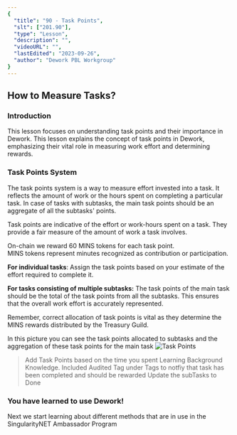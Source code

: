 ```yaml
---
{
  "title": "90 - Task Points",
  "slt": ["201.90"],
  "type": "Lesson",
  "description": "",
  "videoURL": "",
  "lastEdited": "2023-09-26",
  "author": "Dework PBL Workgroup"
}
---
```


## How to Measure Tasks?
### Introduction

This lesson focuses on understanding task points and their importance in Dework.
This lesson explains the concept of task points in Dework, emphasizing their vital role in measuring work effort and determining rewards.

### Task Points System

The task points system is a way to measure effort invested into a task. It reflects the amount of work or the hours spent on completing a particular task.
In case of tasks with subtasks, the main task points should be an aggregate of all the subtasks' points.

Task points are indicative of the effort or work-hours spent on a task. They provide a fair measure of the amount of work a task involves.

On-chain we reward 60 MINS tokens for each task point.  
MINS tokens represent minutes recognized as contribution or participation.  


**For individual tasks**:
Assign the task points based on your estimate of the effort required to complete it.

**For tasks consisting of multiple subtasks:**
The task points of the main task should be the total of the task points from all the subtasks. This ensures that the overall work effort is accurately represented.

Remember, correct allocation of task points is vital as they determine the MINS rewards distributed by the Treasury Guild.

In this picture you can see the task points allocated to subtasks and the aggregation of these task points for the main task
![Task Points](/Dework_PBL_Pictures/Module_201/Task_Points.png)

> Add Task Points based on the time you spent Learning Background Knowledge.
> Included Audited Tag under Tags to notfiy that task has been completed and should be rewarded
> Update the subTasks to Done

### You have learned to use Dework!
Next we start learning about different methods that are in use in the SingularityNET Ambassador Program
